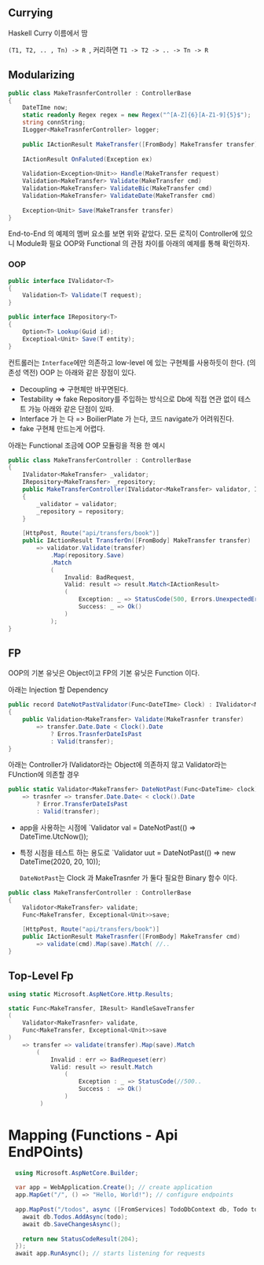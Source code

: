 ﻿## Currying
Haskell Curry 이름에서 땀

`(T1, T2, .. , Tn) -> R `, 커리하면
`T1 -> T2 -> .. -> Tn -> R `

## Modularizing
``` c#
public class MakeTrasnferController : ControllerBase
{
    DateTIme now;
    static readonly Regex regex = new Regex("^[A-Z]{6}[A-Z1-9]{5}$");
    string connString;
    ILogger<MakeTrasnferController> logger;
    
    public IActionResult MakeTransfer([FromBody] MakeTransfer transfer)
    
    IActionResult OnFaluted(Exception ex)
    
    Validation<Exception<Unit>> Handle(MakeTransfer request)
    Validation<MakeTransfer> Validate(MakeTransfer cmd)
    Validation<MakeTransfer> ValidateBic(MakeTransfer cmd)
    Validation<MakeTransfer> ValidateDate(MakeTransfer cmd)
    
    Exception<Unit> Save(MakeTransfer transfer)
}
```
End-to-End 의 예제의 멤버 요소를 보면 위와 같았다. 모든 로직이 Controller에 있으니 Module화 필요
OOP와 Functional 의 관점 차이를 아래의 예제를 통해 확인하자.

###  OOP
```c#
public interface IValidator<T>
{
    Validation<T> Validate(T request);
}

public interface IRepository<T>
{
    Option<T> Lookup(Guid id);
    Exceptioal<Unit> Save(T entity);
}
```

컨트롤러는 `Interface`에만 의존하고 low-level 에 있는 구현체를 사용하듯이 한다. (의존성 역전)
OOP 는 아래와 같은 장점이 있다.
- Decoupling => 구현체만 바꾸면된다.
- Testability => fake Repository를 주입하는 방식으로 Db에 직접 연관 없이 테스트 가능
아래와 같은 단점이 있따.
- Interface 가 는 다 => BoilierPlate 가 는다, 코드 navigate가 어려워진다.
- fake 구현체 만드는게 어렵다.

아래는 Functional 조금에 OOP 모듈링을 적용 한 예시

```c#
public class MakeTransferController : ControllerBase
{
    IValidator<MakeTransfer> _validator; 
    IRepository<MakeTransfer> _repository; 
    public MakeTransferController(IValidator<MakeTransfer> validator, IRepository<MakeTransfer> repository)
    {
        _validator = validator; 
        _repository = repository; 
    }
    
    [HttpPost, Route("api/transfers/book")]
    public IActionResult TransferOn([FromBody] MakeTransfer transfer)
        => validator.Validate(transfer)
            .Map(repository.Save)
            .Match
            (
                Invalid: BadRequest,
                Valid: result => result.Match<IActionResult>
                (
                    Exception: _ => StatusCode(500, Errors.UnexpectedError),
                    Success: _ => Ok()
                )
            );
}
```

## FP
OOP의 기본 유닛은 Object이고 FP의 기본 유닛은 Function 이다.

아래는 Injection 할 Dependency
```c#
public record DateNotPastValidator(Func<DateTIme> Clock) : IValidator<MakeTrasnfe>
{
    public Validation<MakeTransfer> Validate(MakeTrasnfer transfer)
        => transfer.Date.Date < Clock().Date
            ? Erros.TrasnferDateIsPast
            : Valid(transfer);
}
```
아래는 Controller가 IValidator라는 Object에 의존하지 않고 Validator라는 FUnction에 의존할 경우

```C#
public static Validator<MakeTransfer> DateNotPast(Func<DateTime> clock)
    => trasnfer => transfer.Date.Date< < clock().Date
        ? Error.TransferDateIsPast
        : Valid(transfer);
```
- app을 사용하는 시점에 
`Validator<MakeTransfer> val = DateNotPast(() => DateTime.UtcNow());
- 특정 시점을 테스트 하는 용도로
`Validator<MakeTransfer> uut = DateNotPast(() => new DateTime(2020, 20, 10));

  `DateNotPast`는 Clock 과 MakeTrasnfer 가 둘다 필요한 Binary 함수 이다.

```c#
public class MakeTransferController : ControllerBase
{
    Validotor<MakeTransfer> validate;
    Func<MakeTransfer, Exceptional<Unit>>save;
    
    [HttpPost, Route("api/transfers/book")]
    public IActionResult MakeTrasnfer([FromBody] MakeTransfer cmd)
        => validate(cmd).Map(save).Match( //..   
}
```


## Top-Level Fp
```c#
using static Microsoft.AspNetCore.Http.Results;

static Func<MakeTransfer, IResult> HandleSaveTransfer
(
    Validator<MakeTrasnfer> validate,
    Func<MakeTransfer, Exceptional<Unit>>save
)
    => transfer => validate(transfer).Map(save).Match
        (
            Invalid : err => BadRequeset(err)
            Valid: result => result.Match
                (
                    Exception : _ => StatusCode(//500..
                    Success :  => Ok()
                )
         )
```

# Mapping (Functions - Api EndPOints)
```c#
  using Microsoft.AspNetCore.Builder;
  
  var app = WebApplication.Create(); // create application
  app.MapGet("/", () => "Hello, World!"); // configure endpoints
  
  app.MapPost("/todos", async ([FromServices] TodoDbContext db, Todo todo) => {
    await db.Todos.AddAsync(todo);
    await db.SaveChangesAsync();
    
    return new StatusCodeResult(204);
  });
  await app.RunAsync(); // starts listening for requests
```